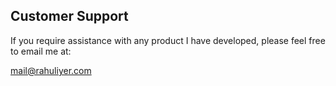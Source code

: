 ## Customer Support

If you require assistance with any product I have developed, please feel free to email me at:

mail@rahuliyer.com